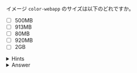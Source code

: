 イメージ `color-webapp` のサイズは以下のどれですか。

- [ ] 500MB
- [ ] 913MB
- [ ] 80MB
- [ ] 920MB
- [ ] 2GB

<details>
  <summary>Hints</summary>

`docker image ls` コマンドを実行して SIZE 列を確認します。

</details>

<details>
  <summary>Answer</summary>

913MB

</details>